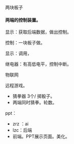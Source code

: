 两块板子

####  两端的控制装置。

显示：获取后端数据，做出控制。

控制：一块板子做。

显示：调用，

继电器：有高低电平，控制中断。

物联网





远程游戏。

+ 猜拳器 3个/ 掷骰子。
+ 两端同时猜拳。轮数。





ppt：

+ zrz ：ai
+ lzc：后端
+ 前端。PPT展示页面。美化。



